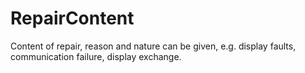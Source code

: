 RepairContent
=============

Content of repair, reason and nature can be given, e.g. display faults, communication failure, display exchange.
